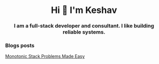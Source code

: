 <h1 align="center">Hi 👋 I'm Keshav</h1>
<h3 align="center">I am a full-stack developer and consultant. I like building reliable systems.</h3>

### Blogs posts
<!-- BLOG-POST-LIST:START -->
[Monotonic Stack Problems Made Easy](https://medium.com/@keshavrathinavel/leetcodes-monotonic-stack-problems-and-how-to-solve-them-made-easy-1c73c2d6d437)
<!-- BLOG-POST-LIST:END -->

